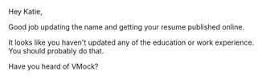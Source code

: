 Hey Katie,

Good job updating the name and getting your resume published online.

It looks like you haven't updated any of the education or work experience. You should probably do that.

Have you heard of VMock? 